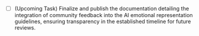 - [ ] (Upcoming Task) Finalize and publish the documentation detailing the integration of community feedback into the AI emotional representation guidelines, ensuring transparency in the established timeline for future reviews.